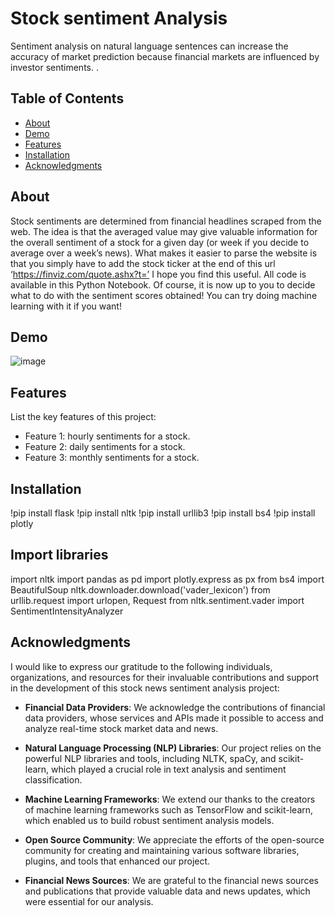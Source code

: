 # Stock sentiment Analysis
Sentiment analysis on natural language sentences can increase the accuracy of market prediction because financial markets are influenced by investor sentiments.
.

## Table of Contents

- [About](#about)
- [Demo](#demo)
- [Features](#features)
- [Installation](#installation)
- [Acknowledgments](#Acknowledgments)

## About
Stock sentiments are determined from financial headlines scraped from the web.
The idea is that the averaged value may give valuable information for the overall sentiment of a stock for a given day (or week if you decide to average over a week’s news). What makes it easier to parse the website is that you simply have to add the stock ticker at the end of this url ‘https://finviz.com/quote.ashx?t=’ I hope you find this useful. All code is available in this Python Notebook. Of course, it is now up to you to decide what to do with the sentiment scores obtained! You can try doing machine learning with it if you want!

## Demo
 
![image](https://github.com/AnuradhYarasani/stock-sentiments-from-financial-news-headlines/assets/113980248/cbbb4de8-fd2e-4dee-adb3-d6495cdfb95c)

## Features

List the key features of this project:
- Feature 1: hourly sentiments for a stock.
- Feature 2: daily sentiments for a stock.
- Feature 3: monthly sentiments for a stock.

## Installation
!pip install flask
!pip install nltk
!pip install urllib3
!pip install bs4
!pip install plotly

## Import libraries
import nltk
import pandas as pd
import plotly.express as px
from bs4 import BeautifulSoup
nltk.downloader.download('vader_lexicon')
from urllib.request import urlopen, Request
from nltk.sentiment.vader import SentimentIntensityAnalyzer


## Acknowledgments

I would like to express our gratitude to the following individuals, organizations, and resources for their invaluable contributions and support in the development of this stock news sentiment analysis project:

- **Financial Data Providers**: We acknowledge the contributions of financial data providers, whose services and APIs made it possible to access and analyze real-time stock market data and news.

- **Natural Language Processing (NLP) Libraries**: Our project relies on the powerful NLP libraries and tools, including NLTK, spaCy, and scikit-learn, which played a crucial role in text analysis and sentiment classification.

- **Machine Learning Frameworks**: We extend our thanks to the creators of machine learning frameworks such as TensorFlow and scikit-learn, which enabled us to build robust sentiment analysis models.

- **Open Source Community**: We appreciate the efforts of the open-source community for creating and maintaining various software libraries, plugins, and tools that enhanced our project.

- **Financial News Sources**: We are grateful to the financial news sources and publications that provide valuable data and news updates, which were essential for our analysis.

